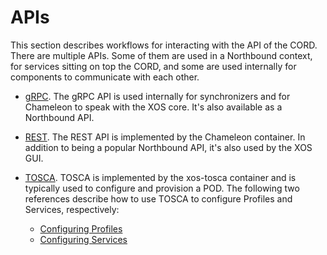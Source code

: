 # APIs

This section describes workflows for interacting with the API of the
CORD. There are multiple APIs. Some of them are used in a
Northbound context, for services sitting on top the CORD, and some are
used internally for components to communicate with each other.

* [gRPC](/xos/dev/grpc_api.md). The gRPC API is used internally for
  synchronizers and for Chameleon to speak with the XOS core. It's
  also available as a Northbound API.
  
* [REST](/operating_cord/rest_apis.md). The REST API is implemented by
  the Chameleon container. In addition to being a popular Northbound
  API, it's also used by the XOS GUI.

* [TOSCA](/xos-tosca/README.md). TOSCA is implemented by the
  xos-tosca container and is typically used to configure and provision
  a POD. The following two references describe how to use TOSCA to
  configure Profiles and Services, respectively:

    * [Configuring Profiles](../profiles/intro.md)
    * [Configuring Services](../operating_cord/services.md)
